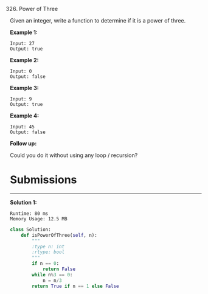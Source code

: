 326. Power of Three

Given an integer, write a function to determine if it is a power of three.

**Example 1:**
```
Input: 27
Output: true
```

**Example 2:**
```
Input: 0
Output: false
```

**Example 3:**
```
Input: 9
Output: true
```

**Example 4:**
```
Input: 45
Output: false
```

**Follow up:**

Could you do it without using any loop / recursion?

# Submissions
---
**Solution 1:**
```
Runtime: 80 ms
Memory Usage: 12.5 MB
```
```python
class Solution:
    def isPowerOfThree(self, n):
        """
        :type n: int
        :rtype: bool
        """
        if n == 0:
            return False
        while n%3 == 0:
            n = n/3
        return True if n == 1 else False
```